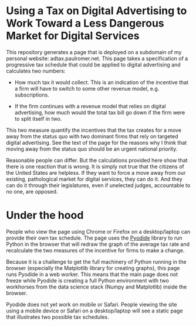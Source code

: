 # Using a Tax on Digital Advertising to Work Toward a Less Dangerous Market for Digital Services

This repository generates a page that is deployed on a subdomain of my personal website: adtax.paulromer.net. This page takes a specification of a progressive tax schedule that could be applied to digital advertising and calculates two numbers: 

- How much tax it would collect. This is an indication of the incentive that a firm will have to switch to some other revenue model, e.g. subscriptions. 

- If the firm continues with a revenue model that relies on digital advertising, how much would the total tax bill go down if the firm were to split itself in two. 

This two measure quantify the incentives that the tax creates for a move away from the status quo with two dominant firms that rely on targeted digital advertising. See the text of the page for the reasons why I think that moving away from the status quo should be an urgent national priority. 

Reasonable people can differ. But the calculations provided here show that there is one reaction that is wrong. It is simply not true that the citizens of the United States are helpless. If they want to force a move away from our existing, pathological market for digital services, they can do it. And they can do it through their legislatures, even if unelected judges, accountable to no one, are opposed. 


# Under the hood
People who view the page using Chrome or Firefox on a desktop/laptop can provide their own tax schedule. The page uses the [Pyodide](pyodide.org) library to run Python in the browser that will redraw the graph of the average tax rate and recalculate the two measures of the incentive for firms to make a change. 

Because it is a challenge to get the full machinery of Python running in the browser (especially the Matplotlib library for creating graphs), this page runs Pyodide in a web worker. This means that the main page does not freeze while Pyodide is creating a full Python environment with two workhorses from the data science stack (Numpy and Matplotlib) inside the browser.

Pyodide does not yet work on mobile or Safari. People viewing the site using a mobile device or Safari on a desktop/laptop will see a static page that illustrates two possible tax schedules. 

